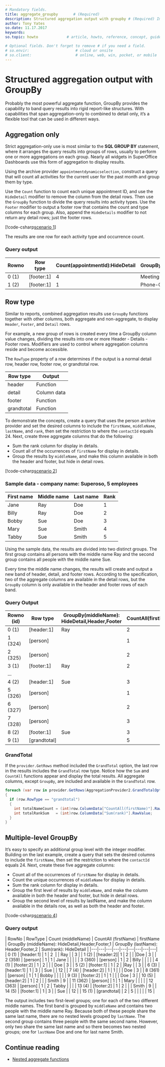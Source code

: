```yaml
---
# Mandatory fields.
title: aggregate_groupby       # (Required)
description: Structured aggregation output with groupby # (Required) Important for SEO.
author: Tony Yates
so.date: 11.17.2017
keywords:
so.topic: howto             # article, howto, reference, concept, guide

# Optional fields. Don't forget to remove # if you need a field.
# so.envir:                     # cloud or onsite
# so.client:                    # online, web, win, pocket, or mobile
---
```


# Structured aggregation output with GroupBy

Probably the most powerful aggregate function, GroupBy provides the capability to band query results into rigid report-like structures. With capabilities that span aggregation-only to combined to detail only, it’s a flexible tool that can be used in different ways.

## Aggregation only

Strict aggregation-only use is most similar to the **SQL GROUP BY** statement, where it arranges the query results into groups of rows, usually to perform one or more aggregations on each group. Nearly all widgets in SuperOffice Dashboards use this form of aggregation to display results.

Using the archive provider `appointmentdynamicselection`, construct a query that will count all activities for the current user for the past month and group them by type.

Use the `Count` function to count each unique appointment ID, and use the `HideDetail` modifier to remove the column from the detail rows. Then use the `GroupBy` function to divide the query results into activity types. Use the `Footer` modifier to output a footer row that contains the count and type columns for each group. Also, append the `HideDetails` modifier to not return any detail rows; just the footer rows.

[!code-csharp[scenario 1](includes/aggregate-only.cs)]

The results are one row for each activity type and occurrence count.

### Query output

| Rowno | Row type | Count(appointmentId):HideDetail | GroupBy(type):Footer,HideDetail |
|---|---|---|---|
| 0 (1) | \[footer:1\] | 4 | Meeting (Internal) |
| 1 (2) | \[footer:1\] | 1 | Phone-Out |

## Row type

Similar to reports, combined aggregation results use `GroupBy` functions together with other columns, both aggregate and non-aggregate, to display `Header`, `Footer`, and `Detail` rows.

For example, a new group of rows is created every time a GroupBy column value changes, dividing the results into one or more Header - Details - Footer rows. Modifiers are used to control where aggregation columns reside and become accessible.

The `RowType` property of a row determines if the output is a normal detail row, header row, footer row, or grandtotal row.

| Row type | Output |
|---|---|
| header | Function |
|detail | Column data |
| footer | Function |
| grandtotal | Function |

To demonstrate the concepts, create a query that uses the person archive provider and set the desired columns to include the `firstName`, `middleName`, `lastName`, and `rank`, then set the restriction to where the `contactId` equals 24. Next, create three aggregate columns that do the following:

* Sum the rank column for display in details.
* Count all of the occurrences of `firstName` for display in details.
* Group the results by `middleName`, and make this column available in both the header and footer, but hide in detail rows.

[!code-csharp[scenario 2](includes/aggregate-rowtype.cs)]

### Sample data - company name: Superoso, 5 employees

| First name | Middle name | Last name | Rank |
|---|---|---|---|
| Jane | Ray | Doe | 1 |
| Billy | Ray | Doe | 2 |
| Bobby | Sue | Doe | 3 |
| Mary | Sue | Smith | 4 |
| Tabby | Sue | Smith | 5 |

Using the sample data, the results are divided into two distinct groups. The first group contains all persons with the middle name Ray and the second group contains all people with the middle name Sue.

Every time the middle name changes, the results will create and output a new band of header, detail, and footer rows. According to the specification, two of the aggregate columns are available in the detail rows, but the `GroupBy` column is only available in the header and footer rows of each band.

### Query Output

| Rowno (id) | Row type | GroupBy(middleName):<br>HideDetail,Header,Footer | CountAll(firstName) | fName | lName | mName | rank | Sum(rank) |
|---|---|---|---|---|---|---|---|---|
| 0 (1) | \[header:1\] | Ray | 2 | | | | | 3 |
| 1 (324) | \[person\] | | 1 | Jane | Doe | Ray | 1 | 1 |
| 2 (325) | \[person\] | | 2 | Billy | Doe | Ray | 2 | 3 |
| 3 (1) | \[footer:1\] | Ray | 2 | | | | | 3 |
| ... | | | | | | | | |
| 4 (2) | \[header:1\] | Sue | 3 | | | | | 12 |
| 5 (326) | \[person\] | | 1 | Bobby | Doe | Sue | 3 | 3 |
| 6 (327) | \[person\] | | 2 | Mary | Smith | Sue | 4| 7 |
| 7 (328) | \[person\] | | 3 | Tabby | Smith | Sue | 5 | 12 |
| 8 (2) |\[footer:1\] | Sue | 3 | | | | | 12 |
| 9 (1) | \[grandtotal\] | | 5 | | | | | 15 |

### GrandTotal

If the `provider.GetRows` method included the `GrandTotal` option, the last row in the results includes the `GrandTotal` row type. Notice how the `Sum` and `CountAll` functions appear and display the total results. All aggregate columns, except `GroupBy`, are included and available in the `GrandTotal` row.

```csharp
foreach (var row in provider.GetRows(AggregationProvider2.GrandTotalOption + "=True"))
{
  if (row.RowType == "grandtotal")
  {
    int totalNameCount = (int)row.ColumnData["CountAll(firstName)"].RawValue;
    int totalRankSum   = (int)row.ColumnData["Sum(rank)"].RawValue;
  }
}
```

## Multiple-level GroupBy

It’s easy to specify an additional group level with the integer modifier. Building on the last example, create a query that sets the desired columns to include the `firstName`, then set the restriction to where the `contactId` equals 24. Next, create these five aggregate columns:

* Count all of the occurrences of `firstName` for display in details.
* Count the unique occurrences of `middleName` for display in details.
* Sum the rank column for display in details.
* Group the first level of results by `middleName`, and make the column available in both the header and footer, but hide in detail rows.
* Group the second level of results by lastName, and make the column available in the details row, as well as both the header and footer.

[!code-csharp[scenario 4](includes/multilevel-groupby.cs)]

### Query output

| RowNo | RowType | Count (middleName) | CountAll (firstName) | firstName | GroupBy (middleName): HideDetail,Header,Footer,1 | GroupBy (lastName): Header,Footer,2 | Sum(rank): HideDetail |
|---|---|---|---|---|---|---|---|---|
| 0 (1) | \[header:1\] | 1 | 2  | | Ray | | 3 |
| 1 (2) | \[header:2\]| 1 | 2 | | |Doe | 3 |
| 2 (359) | \[person\] | 1 | 1 | Jane | | | |
| 3 (360) | \[person\] | 1 | 2 | Billy | | | |
| 4 (1) | \[footer:2\] | 1 | 2 | | | Doe | 3 |
| 5 (2) | \[footer:1\] | 1 | 2 | |Ray | | 3 |
| 6 (3) | \[header:1\] | 1 | 3 | | Sue | | 12 |
| 7 (4) | \[header:2\] | 1 | 1 | | | Doe | 3 |
| 8 (361) | \[person\] | 1 | 1 | Bobby | | | |
| 9 (3) | \[footer:2\] | 1 | 1 | | | Doe | 3 |
| 10 (5) | \[header:2\] | 1 | 2 | | | Smith | 9 |
| 11 (362) | \[person\] | 1 | 1 | Mary | | | |
| 12 (363) | \[person\] | 1 | 2 | Tabby | | |
| 13 (4) | \[footer:2\] | 1 | 2 | | | Smith | 9 |
| 14 (5) | \[footer:1\] | 1 | 3 | | Sue | | 12 |
| 15 (1) | \[grandtotal\] | 2 | 5 | | | | | 15 |

The output includes two first-level groups; one for each of the two different middle names. The first band is grouped by `middleName` and contains two people with the middle name Ray. Because both of these people share the same last name, there are no nested levels grouped by `lastName`. The second group contains three people with the same second name. However, only two share the same last name and so there becomes two nested groups; one for `lastName` Doe and one for last name Smith.

## Continue reading

* [Nested aggregate functions][1]

<!-- Referenced links -->
[1]: nested-aggregate-functions.md
